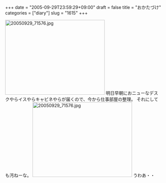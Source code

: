 +++
date = "2005-09-29T23:59:29+09:00"
draft = false
title = "おかたづけ"
categories = ["diary"]
slug = "1615"
+++

<img src="http://ieiriblog.img.jugem.cc/20050929_71576.jpg" class="pict" width="320" height="240" alt="20050929_71576.jpg" />
明日早朝におニューなデスクやらイスやらキャビネやらが届くので、今から仕事部屋の整理。
それにしても汚ねーな。
<img src="http://ieiriblog.img.jugem.jp/20050930_71578.jpg" class="pict" width="320" height="240" alt="20050929_71576.jpg" />
うわあ・・
